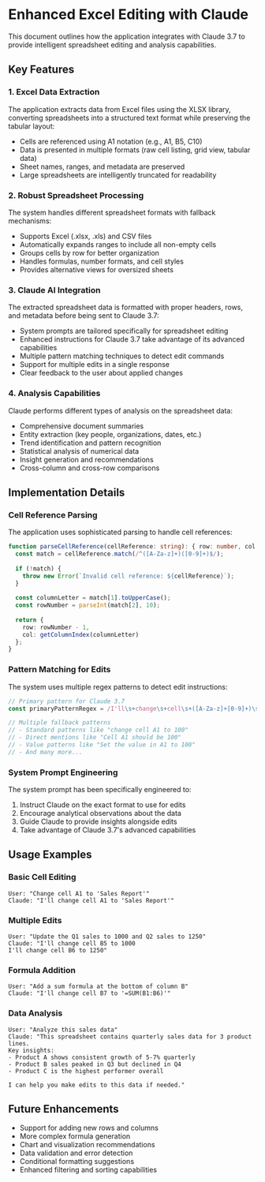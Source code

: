 # Enhanced Excel Editing with Claude

This document outlines how the application integrates with Claude 3.7 to provide intelligent spreadsheet editing and analysis capabilities.

## Key Features

### 1. Excel Data Extraction

The application extracts data from Excel files using the XLSX library, converting spreadsheets into a structured text format while preserving the tabular layout:

- Cells are referenced using A1 notation (e.g., A1, B5, C10)
- Data is presented in multiple formats (raw cell listing, grid view, tabular data)
- Sheet names, ranges, and metadata are preserved
- Large spreadsheets are intelligently truncated for readability

### 2. Robust Spreadsheet Processing

The system handles different spreadsheet formats with fallback mechanisms:

- Supports Excel (.xlsx, .xls) and CSV files
- Automatically expands ranges to include all non-empty cells
- Groups cells by row for better organization
- Handles formulas, number formats, and cell styles
- Provides alternative views for oversized sheets

### 3. Claude AI Integration

The extracted spreadsheet data is formatted with proper headers, rows, and metadata before being sent to Claude 3.7:

- System prompts are tailored specifically for spreadsheet editing
- Enhanced instructions for Claude 3.7 take advantage of its advanced capabilities
- Multiple pattern matching techniques to detect edit commands
- Support for multiple edits in a single response
- Clear feedback to the user about applied changes

### 4. Analysis Capabilities

Claude performs different types of analysis on the spreadsheet data:

- Comprehensive document summaries
- Entity extraction (key people, organizations, dates, etc.)
- Trend identification and pattern recognition
- Statistical analysis of numerical data
- Insight generation and recommendations
- Cross-column and cross-row comparisons

## Implementation Details

### Cell Reference Parsing

The application uses sophisticated parsing to handle cell references:

```typescript
function parseCellReference(cellReference: string): { row: number, col: number } {
  const match = cellReference.match(/^([A-Za-z]+)([0-9]+)$/);
  
  if (!match) {
    throw new Error(`Invalid cell reference: ${cellReference}`);
  }
  
  const columnLetter = match[1].toUpperCase();
  const rowNumber = parseInt(match[2], 10);
  
  return {
    row: rowNumber - 1,
    col: getColumnIndex(columnLetter)
  };
}
```

### Pattern Matching for Edits

The system uses multiple regex patterns to detect edit instructions:

```typescript
// Primary pattern for Claude 3.7
const primaryPatternRegex = /I'll\s+change\s+cell\s+([A-Za-z]+[0-9]+)\s+to\s+['"]?([^'"\n]+?)['"]?(?:\s|$)/gi;

// Multiple fallback patterns
// - Standard patterns like "change cell A1 to 100"
// - Direct mentions like "Cell A1 should be 100"
// - Value patterns like "Set the value in A1 to 100"
// - And many more...
```

### System Prompt Engineering

The system prompt has been specifically engineered to:

1. Instruct Claude on the exact format to use for edits
2. Encourage analytical observations about the data
3. Guide Claude to provide insights alongside edits
4. Take advantage of Claude 3.7's advanced capabilities

## Usage Examples

### Basic Cell Editing

```
User: "Change cell A1 to 'Sales Report'"
Claude: "I'll change cell A1 to 'Sales Report'"
```

### Multiple Edits

```
User: "Update the Q1 sales to 1000 and Q2 sales to 1250"
Claude: "I'll change cell B5 to 1000
I'll change cell B6 to 1250"
```

### Formula Addition

```
User: "Add a sum formula at the bottom of column B"
Claude: "I'll change cell B7 to '=SUM(B1:B6)'"
```

### Data Analysis

```
User: "Analyze this sales data"
Claude: "This spreadsheet contains quarterly sales data for 3 product lines.
Key insights:
- Product A shows consistent growth of 5-7% quarterly
- Product B sales peaked in Q3 but declined in Q4
- Product C is the highest performer overall

I can help you make edits to this data if needed."
```

## Future Enhancements

- Support for adding new rows and columns
- More complex formula generation
- Chart and visualization recommendations
- Data validation and error detection
- Conditional formatting suggestions
- Enhanced filtering and sorting capabilities